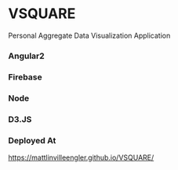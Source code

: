 # VSQUARE
Personal Aggregate Data Visualization Application

### Angular2
### Firebase
### Node
### D3.JS

### Deployed At
https://mattlinvilleengler.github.io/VSQUARE/
